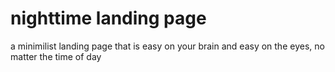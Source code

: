 # nighttime landing page
a minimilist landing page that is easy on your brain and easy on the eyes, no matter the time of day

